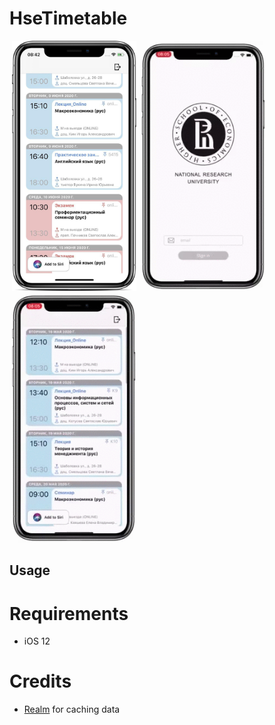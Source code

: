 # HseTimetable

<div>
 <img src="https://raw.githubusercontent.com/P4MBKIN/HseTimetable/master/Screenshots/photo/photo_auth_1_.jpg" height="400" alt=""  /> 
 <img src="https://raw.githubusercontent.com/P4MBKIN/HseTimetable/master/Screenshots/photo/photo_lessons.jpg" height="400" alt=""  />
 <img src="https://raw.githubusercontent.com/P4MBKIN/HseTimetable/master/Screenshots/gif/gif_auth.gif" height="400" alt="" />
 <img src="https://raw.githubusercontent.com/P4MBKIN/HseTimetable/master/Screenshots/gif/gif_touches.gif" height="400" alt="" />
</div>

## Usage


# Requirements

- iOS 12

# Credits

- [Realm][] for caching data

[Realm]:https://realm.io
